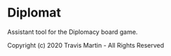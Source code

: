 # Diplomat
Assistant tool for the Diplomacy board game.

Copyright (c) 2020 Travis Martin - All Rights Reserved
